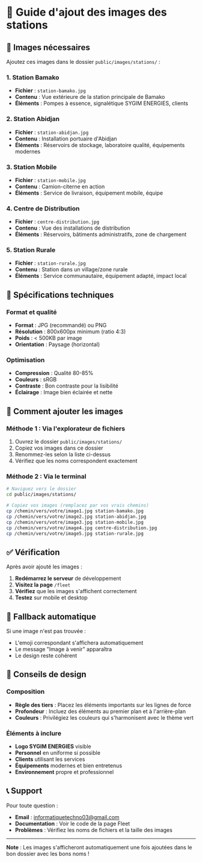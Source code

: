 # 📸 Guide d'ajout des images des stations

## 🎯 Images nécessaires

Ajoutez ces images dans le dossier `public/images/stations/` :

### 1. Station Bamako
- **Fichier** : `station-bamako.jpg`
- **Contenu** : Vue extérieure de la station principale de Bamako
- **Éléments** : Pompes à essence, signalétique SYGIM ENERGIES, clients

### 2. Station Abidjan  
- **Fichier** : `station-abidjan.jpg`
- **Contenu** : Installation portuaire d'Abidjan
- **Éléments** : Réservoirs de stockage, laboratoire qualité, équipements modernes

### 3. Station Mobile
- **Fichier** : `station-mobile.jpg`
- **Contenu** : Camion-citerne en action
- **Éléments** : Service de livraison, équipement mobile, équipe

### 4. Centre de Distribution
- **Fichier** : `centre-distribution.jpg`
- **Contenu** : Vue des installations de distribution
- **Éléments** : Réservoirs, bâtiments administratifs, zone de chargement

### 5. Station Rurale
- **Fichier** : `station-rurale.jpg`
- **Contenu** : Station dans un village/zone rurale
- **Éléments** : Service communautaire, équipement adapté, impact local

## 📏 Spécifications techniques

### Format et qualité
- **Format** : JPG (recommandé) ou PNG
- **Résolution** : 800x600px minimum (ratio 4:3)
- **Poids** : < 500KB par image
- **Orientation** : Paysage (horizontal)

### Optimisation
- **Compression** : Qualité 80-85%
- **Couleurs** : sRGB
- **Contraste** : Bon contraste pour la lisibilité
- **Éclairage** : Image bien éclairée et nette

## 🚀 Comment ajouter les images

### Méthode 1 : Via l'explorateur de fichiers
1. Ouvrez le dossier `public/images/stations/`
2. Copiez vos images dans ce dossier
3. Renommez-les selon la liste ci-dessus
4. Vérifiez que les noms correspondent exactement

### Méthode 2 : Via le terminal
```bash
# Naviguez vers le dossier
cd public/images/stations/

# Copiez vos images (remplacez par vos vrais chemins)
cp /chemin/vers/votre/image1.jpg station-bamako.jpg
cp /chemin/vers/votre/image2.jpg station-abidjan.jpg
cp /chemin/vers/votre/image3.jpg station-mobile.jpg
cp /chemin/vers/votre/image4.jpg centre-distribution.jpg
cp /chemin/vers/votre/image5.jpg station-rurale.jpg
```

## ✅ Vérification

Après avoir ajouté les images :

1. **Redémarrez le serveur** de développement
2. **Visitez la page** `/fleet` 
3. **Vérifiez** que les images s'affichent correctement
4. **Testez** sur mobile et desktop

## 🔄 Fallback automatique

Si une image n'est pas trouvée :
- L'emoji correspondant s'affichera automatiquement
- Le message "Image à venir" apparaîtra
- Le design reste cohérent

## 🎨 Conseils de design

### Composition
- **Règle des tiers** : Placez les éléments importants sur les lignes de force
- **Profondeur** : Incluez des éléments au premier plan et à l'arrière-plan
- **Couleurs** : Privilégiez les couleurs qui s'harmonisent avec le thème vert

### Éléments à inclure
- **Logo SYGIM ENERGIES** visible
- **Personnel** en uniforme si possible
- **Clients** utilisant les services
- **Équipements** modernes et bien entretenus
- **Environnement** propre et professionnel

## 📞 Support

Pour toute question :
- **Email** : informatiquetechno03@gmail.com
- **Documentation** : Voir le code de la page Fleet
- **Problèmes** : Vérifiez les noms de fichiers et la taille des images

---

**Note** : Les images s'afficheront automatiquement une fois ajoutées dans le bon dossier avec les bons noms !
